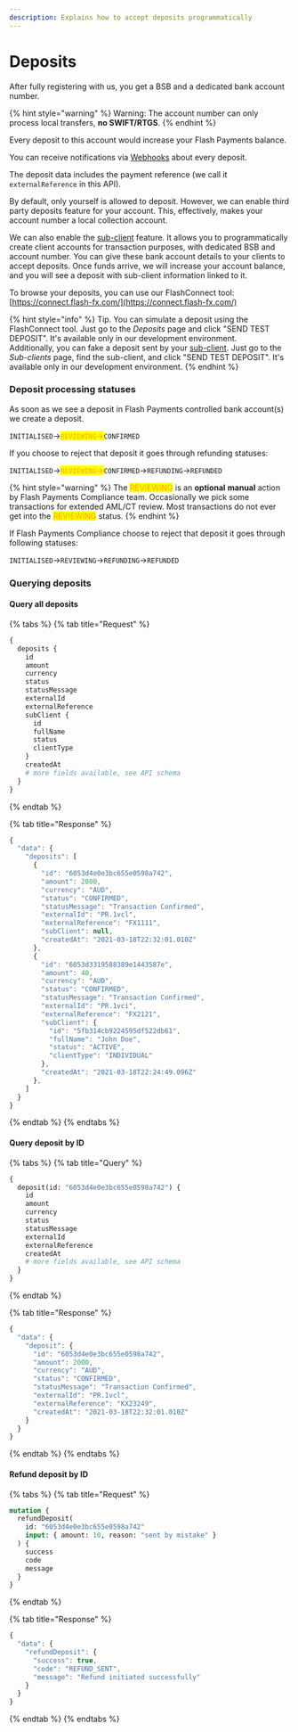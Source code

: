 ```yaml
---
description: Explains how to accept deposits programmatically
---
```


# Deposits

After fully registering with us, you get a BSB and a dedicated bank account number.

{% hint style="warning" %}
Warning: The account number can only process local transfers, **no SWIFT/RTGS**.
{% endhint %}

Every deposit to this account would increase your Flash Payments balance.

You can receive notifications via [Webhooks](webhooks/webhooks.md) about every deposit.

The deposit data includes the payment reference (we call it `externalReference` in this API).

By default, only yourself is allowed to deposit. However, we can enable third party deposits feature for your account. This, effectively, makes your account number a local collection account.

We can also enable the [sub-client](sub-clients.md) feature. It allows you to programmatically create client accounts for transaction purposes, with dedicated BSB and account number. You can give these bank account details to your clients to accept deposits. Once funds arrive, we will increase your account balance, and you will see a deposit with sub-client information linked to it.

To browse your deposits, you can use our FlashConnect tool: [https://connect.flash-fx.com/](https://connect.flash-fx.com/)

{% hint style="info" %}
Tip. You can simulate a deposit using the FlashConnect tool. Just go to the _Deposits_ page and click "SEND TEST DEPOSIT". It's available only in our development environment.\
Additionally, you can fake a deposit sent by your [sub-client](sub-clients.md). Just go to the _Sub-clients_ page, find the sub-client, and click "SEND TEST DEPOSIT". It's available only in our development environment.
{% endhint %}

### Deposit processing statuses

As soon as we see a deposit in Flash Payments controlled bank account(s) we create a deposit.

`INITIALISED`-><mark style="color:orange;">`REVIEWING`</mark><mark style="color:orange;">→</mark>`CONFIRMED`

If you choose to reject that deposit it goes through refunding statuses:

`INITIALISED`-><mark style="color:orange;">`REVIEWING`</mark><mark style="color:orange;">→</mark>`CONFIRMED`→`REFUNDING`→`REFUNDED`&#x20;

{% hint style="warning" %}
The <mark style="color:orange;">REVIEWING</mark> is an **optional** **manual** action by Flash Payments Compliance team. Occasionally we pick some transactions for extended AML/CT review. Most transactions do not ever get into the <mark style="color:orange;">REVIEWING</mark> status.
{% endhint %}

If Flash Payments Compliance choose to reject that deposit it goes through following statuses:

`INITIALISED`→`REVIEWING`→`REFUNDING`→`REFUNDED`&#x20;

### Querying deposits

#### Query all deposits

{% tabs %}
{% tab title="Request" %}
```graphql
{
  deposits {
    id
    amount
    currency
    status
    statusMessage
    externalId
    externalReference
    subClient {
      id
      fullName
      status
      clientType
    }
    createdAt
    # more fields available, see API schema
  }
}
```
{% endtab %}

{% tab title="Response" %}
```javascript
{
  "data": {
    "deposits": [
      {
        "id": "6053d4e0e3bc655e0598a742",
        "amount": 2000,
        "currency": "AUD",
        "status": "CONFIRMED",
        "statusMessage": "Transaction Confirmed",
        "externalId": "PR.1vcl",
        "externalReference": "FX1111",
        "subClient": null,
        "createdAt": "2021-03-18T22:32:01.010Z"
      },
      {
        "id": "6053d3319588389e1443587e",
        "amount": 40,
        "currency": "AUD",
        "status": "CONFIRMED",
        "statusMessage": "Transaction Confirmed",
        "externalId": "PR.1vci",
        "externalReference": "FX2121",
        "subClient": {
          "id": "5fb314cb9224595df522db61",
          "fullName": "John Doe",
          "status": "ACTIVE",
          "clientType": "INDIVIDUAL"
        },
        "createdAt": "2021-03-18T22:24:49.096Z"
      },
    ]
  }
}
```
{% endtab %}
{% endtabs %}

#### Query deposit by ID

{% tabs %}
{% tab title="Query" %}
```graphql
{
  deposit(id: "6053d4e0e3bc655e0598a742") {
    id
    amount
    currency
    status
    statusMessage
    externalId
    externalReference
    createdAt
    # more fields available, see API schema
  }
}
```
{% endtab %}

{% tab title="Response" %}
```javascript
{
  "data": {
    "deposit": {
      "id": "6053d4e0e3bc655e0598a742",
      "amount": 2000,
      "currency": "AUD",
      "status": "CONFIRMED",
      "statusMessage": "Transaction Confirmed",
      "externalId": "PR.1vcl",
      "externalReference": "KX23249",
      "createdAt": "2021-03-18T22:32:01.010Z"
    }
  }
}
```
{% endtab %}
{% endtabs %}

#### Refund deposit by ID

{% tabs %}
{% tab title="Request" %}
```graphql
mutation {
  refundDeposit(
    id: "6053d4e0e3bc655e0598a742"
    input: { amount: 10, reason: "sent by mistake" }
  ) {
    success
    code
    message
  }
}

```
{% endtab %}

{% tab title="Response" %}
```javascript
{
  "data": {
    "refundDeposit": {
      "success": true,
      "code": "REFUND_SENT",
      "message": "Refund initiated successfully"
    }
  }
}
```
{% endtab %}
{% endtabs %}
